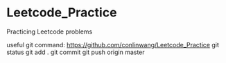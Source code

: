 # Leetcode_Practice
Practicing Leetcode problems

useful git command:
https://github.com/conlinwang/Leetcode_Practice
git status
git add .
git commit
git push origin master
